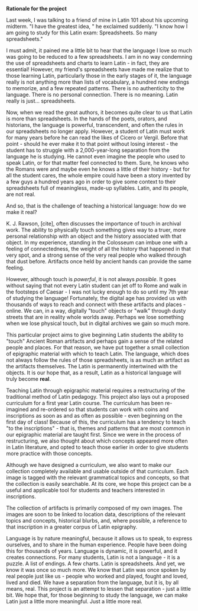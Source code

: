 **Rationale for the project**

Last week, I was talking to a friend of mine in Latin 101 about his upcoming midterm.  "I have the greatest idea, " he exclaimed suddenly.  "I know how I am going to study for this Latin exam:  Spreadsheets.  So many spreadsheets."

I must admit, it pained me a little bit to hear that the language I love so much was going to be reduced to a few spreadsheets.  I am in no way condemning the use of spreadsheets and charts to learn Latin - in fact, they are essential!  However, my friend's spreadsheets have made me realize that to those learning Latin, particularly those in the early stages of it, the language really is not anything more than lists of vocabulary, a hundred new endings to memorize, and a few repeated patterns.  There is no authenticity to the language.  There is no personal connection.  There is no meaning.  Latin really is just... spreadsheets.

Now, when we read the great authors, it becomes quite clear to us that Latin is more than spreadsheets.  In the hands of the poets, orators, and historians, the language is powerful, transcendent, and often the rules in our spreadsheets no longer apply.  However, a student of Latin must work for many years before he can read the likes of Cicero or Vergil.  Before that point - should he ever make it to that point without losing interest - the student has to struggle with a 2,000-year-long separation from the language he is studying.  He cannot even imagine the people who used to speak Latin, or for that matter feel connected to them.  Sure, he knows who the Romans were and maybe even he knows a little of their history - but for all the student cares, the whole empire could have been a story invented by a few guys a hundred years ago in order to give some context to their spreadsheets full of meaningless, made-up syllables.  Latin, and its people, are not real.

And so, that is the challenge of teaching a historical language:  how do we make it real?

K. J. Rawson, [cite], often discusses the importance of touch in archival work.  The ability to physically touch something gives way to a truer, more personal relationship with an object and the history associated with that object.  In my experience, standing in the Colosseum can imbue one with a feeling of connectedness, the weight of all the history that happened in that very spot, and a strong sense of the very real people who walked through that dust before.  Artifacts once held by ancient hands can provide the same feeling.

However, although touch is *powerful*, it is not always *possible*.  It goes without saying that not every Latin student can jet off to Rome and walk in the footsteps of Caesar - I was not lucky enough to do so until my 7th year of studying the language!  Fortunately, the digital age has provided us with thousands of ways to reach and connect with these artifacts and places - online.  We can, in a way, digitally "touch" objects or "walk" through dusty streets that are in reality whole worlds away.  Perhaps we lose something when we lose physical touch, but in digital archives we gain so much more.  

This particular project aims to give beginning Latin students the ability to "touch" Ancient Roman artifacts and perhaps gain a sense of the related people and places.  For that reason, we have put together a small collection of epigraphic material with which to teach Latin.  The language, which does not always follow the rules of those spreadsheets, is as much an artifact as the artifacts themselves.  The Latin is permanently intertwined with the objects.  It is our hope that, as a result, Latin as a historical language will truly become **real**.

Teaching Latin through epigraphic material requires a restructuring of the traditional method of Latin pedagogy.  This project also lays out a proposed curriculum for a first year Latin course.  The curriculum has been re-imagined and re-ordered so that students can work with coins and inscriptions as soon as and as often as possible - even beginning on the first day of class!  Because of this, the curriculum has a tendency to teach "to the inscriptions" - that is, themes and patterns that are most common in our epigraphic material are taught first.  Since we were in the process of restructuring, we also thought about which concepts appeared more often in Latin literature, and opted to teach those earlier in order to give students more practice with those concepts.

Although we have designed a curriculum, we also want to make our collection completely available and usable outside of that curriculum.  Each image is tagged with the relevant grammatical topics and concepts, so that the collection is easily searchable.  At its core, we hope this project can be a useful and applicable tool for students and teachers interested in inscriptions.

The collection of artifacts is primarily composed of my own images.  The images are soon to be linked to location data, descriptions of the relevant topics and concepts, historical blurbs, and, where possible, a reference to that inscription in a greater corpus of Latin epigraphy.  

Language is by nature meaningful, because it allows us to speak, to express ourselves, and to share in the human experience.  People have been doing this for thousands of years.  Language is dynamic, it is powerful, and it creates connections.  For many students, Latin is not a language - it is a puzzle.  A list of endings.  A few charts.  Latin is spreadsheets.  And yet, we know it was once so much more.  We know that Latin was once spoken by real people just like us - people who worked and played, fought and loved, lived and died.  We have a separation from the language, but it is, by all means, real.  This project is an attempt to lessen that separation - just a little bit.  We hope that, for those beginning to study the language, we can make Latin just a little more meaningful.  Just a little more real.